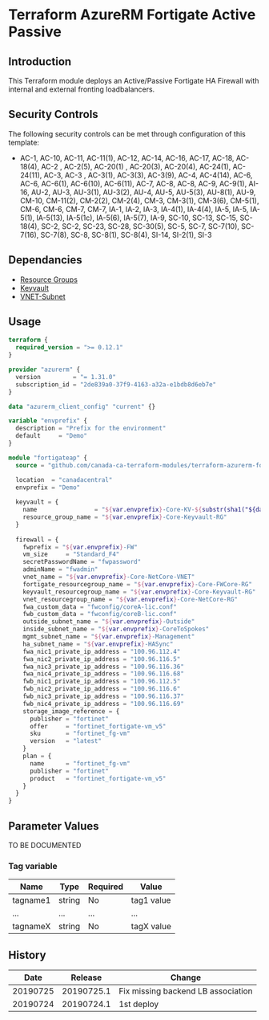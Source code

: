 # Terraform AzureRM Fortigate Active Passive

## Introduction

This Terraform module deploys an Active/Passive Fortigate HA Firewall with internal and external fronting loadbalancers.

## Security Controls

The following security controls can be met through configuration of this template:

* AC-1, AC-10, AC-11, AC-11(1), AC-12, AC-14, AC-16, AC-17, AC-18, AC-18(4), AC-2 , AC-2(5), AC-20(1) , AC-20(3), AC-20(4), AC-24(1), AC-24(11), AC-3, AC-3 , AC-3(1), AC-3(3), AC-3(9), AC-4, AC-4(14), AC-6, AC-6, AC-6(1), AC-6(10), AC-6(11), AC-7, AC-8, AC-8, AC-9, AC-9(1), AI-16, AU-2, AU-3, AU-3(1), AU-3(2), AU-4, AU-5, AU-5(3), AU-8(1), AU-9, CM-10, CM-11(2), CM-2(2), CM-2(4), CM-3, CM-3(1), CM-3(6), CM-5(1), CM-6, CM-6, CM-7, CM-7, IA-1, IA-2, IA-3, IA-4(1), IA-4(4), IA-5, IA-5, IA-5(1), IA-5(13), IA-5(1c), IA-5(6), IA-5(7), IA-9, SC-10, SC-13, SC-15, SC-18(4), SC-2, SC-2, SC-23, SC-28, SC-30(5), SC-5, SC-7, SC-7(10), SC-7(16), SC-7(8), SC-8, SC-8(1), SC-8(4), SI-14, SI-2(1), SI-3

## Dependancies

* [Resource Groups](https://github.com/canada-ca-azure-templates/resourcegroups/blob/master/readme.md)
* [Keyvault](https://github.com/canada-ca-azure-templates/keyvaults/blob/master/readme.md)
* [VNET-Subnet](https://github.com/canada-ca-azure-templates/vnet-subnet/blob/master/readme.md)

## Usage

```terraform
terraform {
  required_version = ">= 0.12.1"
}

provider "azurerm" {
  version         = "= 1.31.0"
  subscription_id = "2de839a0-37f9-4163-a32a-e1bdb8d6eb7e"
}

data "azurerm_client_config" "current" {}

variable "envprefix" {
  description = "Prefix for the environment"
  default     = "Demo"
}

module "fortigateap" {
  source = "github.com/canada-ca-terraform-modules/terraform-azurerm-fortigateap?ref=20190724.2"

  location  = "canadacentral"
  envprefix = "Demo"
  
  keyvault = {
    name                = "${var.envprefix}-Core-KV-${substr(sha1("${data.azurerm_client_config.current.subscription_id}${var.envprefix}-Core-Keyvault-RG"),0,8)}"
    resource_group_name = "${var.envprefix}-Core-Keyvault-RG"
  }
  
  firewall = {
    fwprefix = "${var.envprefix}-FW"
    vm_size     = "Standard_F4"
    secretPasswordName = "fwpassword"
    adminName = "fwadmin"
    vnet_name = "${var.envprefix}-Core-NetCore-VNET"
    fortigate_resourcegroup_name = "${var.envprefix}-Core-FWCore-RG"
    keyvault_resourcegroup_name = "${var.envprefix}-Core-Keyvault-RG"
    vnet_resourcegroup_name = "${var.envprefix}-Core-NetCore-RG"
    fwa_custom_data = "fwconfig/coreA-lic.conf"
    fwb_custom_data = "fwconfig/coreB-lic.conf"
    outside_subnet_name = "${var.envprefix}-Outside"
    inside_subnet_name = "${var.envprefix}-CoreToSpokes"
    mgmt_subnet_name = "${var.envprefix}-Management"
    ha_subnet_name = "${var.envprefix}-HASync"
    fwa_nic1_private_ip_address = "100.96.112.4"
    fwa_nic2_private_ip_address = "100.96.116.5"
    fwa_nic3_private_ip_address = "100.96.116.36"
    fwa_nic4_private_ip_address = "100.96.116.68"
    fwb_nic1_private_ip_address = "100.96.112.5"
    fwb_nic2_private_ip_address = "100.96.116.6"
    fwb_nic3_private_ip_address = "100.96.116.37"
    fwb_nic4_private_ip_address = "100.96.116.69"
    storage_image_reference = {
      publisher = "fortinet"
      offer     = "fortinet_fortigate-vm_v5"
      sku       = "fortinet_fg-vm"
      version   = "latest"
    }
    plan = {
      name      = "fortinet_fg-vm"
      publisher = "fortinet"
      product   = "fortinet_fortigate-vm_v5"
    }
  }
}
```

## Parameter Values

TO BE DOCUMENTED

### Tag variable

| Name     | Type   | Required | Value      |
| -------- | ------ | -------- | ---------- |
| tagname1 | string | No       | tag1 value |
| ...      | ...    | ...      | ...        |
| tagnameX | string | No       | tagX value |

## History

| Date     | Release    | Change                             |
| -------- | ---------- | ---------------------------------- |
| 20190725 | 20190725.1 | Fix missing backend LB association |
| 20190724 | 20190724.1 | 1st deploy                         |
